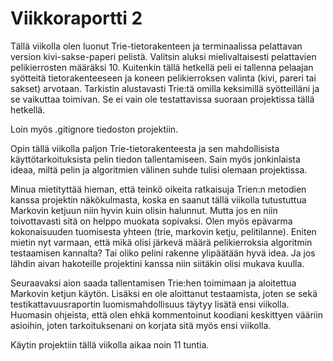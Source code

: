 # Viikkoraportti 2

Tällä viikolla olen luonut Trie-tietorakenteen ja terminaalissa pelattavan version kivi-sakse-paperi pelistä. Valitsin aluksi mielivaltaisesti pelattavien pelikierrosten määräksi 10. Kuitenkin tällä hetkellä peli ei tallenna pelaajan syötteitä tietorakenteeseen ja koneen pelikierroksen valinta (kivi, pareri tai sakset) arvotaan. Tarkistin alustavasti Trie:tä omilla keksimillä syötteilläni ja se vaikuttaa toimivan. Se ei vain ole testattavissa suoraan projektissa tällä hetkellä.

Loin myös .gitignore tiedoston projektiin.

Opin tällä viikolla paljon Trie-tietorakenteesta ja sen mahdollisista käyttötarkoituksista pelin tiedon tallentamiseen. Sain myös jonkinlaista ideaa, miltä pelin ja algoritmien välinen suhde tulisi olemaan projektissa. 

Minua mietityttää hieman, että teinkö oikeita ratkaisuja Trien:n metodien kanssa projektin näkökulmasta, koska en saanut tällä viikolla tutustuttua Markovin ketjuun niin hyvin kuin olisin halunnut. Mutta jos en niin toivottavasti sitä on helppo muokata sopivaksi. Olen myös epävarma kokonaisuuden tuomisesta yhteen (trie, markovin ketju, pelitilanne). Eniten mietin nyt varmaan, että mikä olisi järkevä määrä pelikierroksia algoritmin testaamisen kannalta? Tai oliko pelini rakenne ylipäätään hyvä idea. Ja jos lähdin aivan hakoteille projektini kanssa niin siitäkin olisi mukava kuulla.

Seuraavaksi aion saada tallentamisen Trie:hen toimimaan ja aloitettua Markovin ketjun käytön. Lisäksi en ole aloittanut testaamista, joten se sekä testikattavuusraportin luomismahdollisuus täytyy lisätä ensi viikolla. Huomasin ohjeista, että olen ehkä kommentoinut koodiani keskittyen vääriin asioihin, joten tarkoituksenani on korjata sitä myös ensi viikolla.

Käytin projektiin tällä viikolla aikaa noin 11 tuntia.
